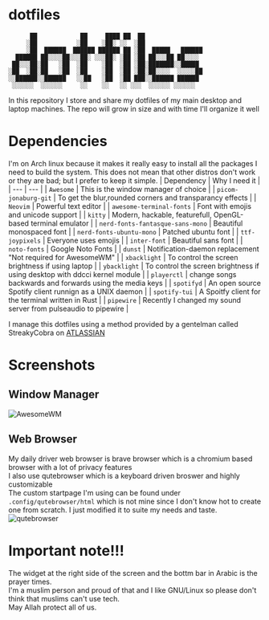 # dotfiles
```
      ██            ██     ████ ██  ██                
     ░██           ░██    ░██░ ░░  ░██                
     ░██  ██████  ██████ ██████ ██ ░██  █████   ██████
  ██████ ██░░░░██░░░██░ ░░░██░ ░██ ░██ ██░░░██ ██░░░░ 
 ██░░░██░██   ░██  ░██    ░██  ░██ ░██░███████░░█████ 
░██  ░██░██   ░██  ░██    ░██  ░██ ░██░██░░░░  ░░░░░██
░░██████░░██████   ░░██   ░██  ░██ ███░░██████ ██████ 
 ░░░░░░  ░░░░░░     ░░    ░░   ░░ ░░░  ░░░░░░ ░░░░░░  
```
In this repository I store and share my dotfiles of my main desktop and laptop machines. 
The repo will grow in size and with time I'll organize it well
# Dependencies
I'm on Arch linux because it makes it really easy to install all the packages I need to build the system. This does not mean that other distros don't work or they are bad; but I prefer to keep it simple.
| Dependency               | Why I need it                                                 |
| ---                      | ---                                                           |
| `Awesome`            | This is the window manager of choice                          |
| `picom-jonaburg-git`     | To get the blur,rounded corners and transparancy effects      |
| `Neovim`                 | Powerful text editor                                          |
| `awesome-terminal-fonts` | Font with emojis and unicode support                          |
| `kitty`                  | Modern, hackable, featurefull, OpenGL-based terminal emulator |
| `nerd-fonts-fantasque-sans-mono`                  | Beautiful monospaced font |
| `nerd-fonts-ubuntu-mono`   | Patched ubuntu font                                     |
| `ttf-joypixels`          | Everyone uses emojis                                          |
| `inter-font`   | Beautiful sans font                                     |
| `noto-fonts`   | Google Noto Fonts                                     |
| `dunst`                  | Notification-daemon replacement "Not required for AwesomeWM"                               |
| `xbacklight`             | To control the screen brightness if using laptop                              |
| `ybacklight`             | To control the screen brightness if using desktop with ddcci kernel module                              |
| `playerctl`              | change songs backwards and forwards using the media keys      |
| `spotifyd`              | An open source Spotify client runnign as a UNIX daemon      |
| `spotify-tui`              | A Spoitfy client for the terminal written in Rust      |
| `pipewire`              | Recently I changed my sound server from pulseaudio to pipewire      |

I manage this dotfiles using a method provided by a gentelman called StreakyCobra on [ATLASSIAN](https://www.atlassian.com/git/tutorials/dotfiles)

# Screenshots
## Window Manager
![AwesomeWM](https://github.com/HishamAHai/dotfiles/blob/master/.screenshots/Screenshot-2021-10-08-20-21.png)
## Web Browser
My daily driver web browser is brave browser which is a chromium based browser with a lot of privacy features  
I also use qutebrowser which is a keyboard driven broswer and highly customizable  
The custom startpage I'm using can be found under `.config/qutebrowser/html` which is not mine since I don't know hot to create one from scratch. I just modified it to suite my needs and taste.
![qutebrowser](https://github.com/HishamAHai/dotfiles/blob/master/.screenshots/Screenshot-2021-10-09-08-06.png)

# Important note!!!
The widget at the right side of the screen and the bottm bar in Arabic is the prayer times.  
I'm a muslim person and proud of that and I like GNU/Linux so please don't think that muslims can't use tech.  
May Allah protect all of us.
